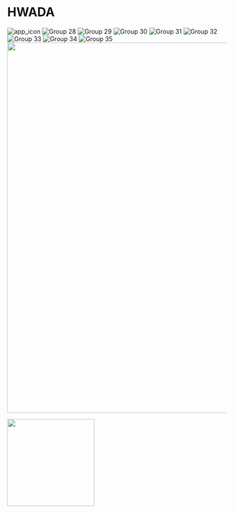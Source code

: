 # HWADA


![app_icon](https://github.com/ahmed-tech-t/HWADA/assets/54076405/39f3d046-96d6-4a7e-bfba-890338ac9cef)
![Group 28](https://github.com/ahmed-tech-t/HWADA/assets/54076405/f77e5abf-2a62-4b2f-ad69-84dd8d379799)
![Group 29](https://github.com/ahmed-tech-t/HWADA/assets/54076405/d5bd8a45-4559-4284-933c-ee2e729052e7)
![Group 30](https://github.com/ahmed-tech-t/HWADA/assets/54076405/00773912-74f9-404f-9d6a-69148c580369)
![Group 31](https://github.com/ahmed-tech-t/HWADA/assets/54076405/c2e45206-6056-499f-9ab0-747a146a301f)
![Group 32](https://github.com/ahmed-tech-t/HWADA/assets/54076405/cd51bd33-e7ff-48cd-8842-69e78e2419c5)
![Group 33](https://github.com/ahmed-tech-t/HWADA/assets/54076405/0d81c0ef-f76a-4036-90c6-968f1ffa2ac3)
![Group 34](https://github.com/ahmed-tech-t/HWADA/assets/54076405/e97f986b-169f-45f3-82c4-38861fd0e0a5)
![Group 35](https://github.com/ahmed-tech-t/HWADA/assets/54076405/2fb09786-0b39-4faf-84e1-ded48970e24b)
<img src="https://github.com/ahmed-tech-t/HWADA/assets/54076405/c4b56535-f5e0-4bcd-b421-99d872cd4c89" width ="850">

<img src="https://github.com/ahmed-tech-t/HWADA/assets/54076405/93233ad0-d57a-44d8-85cb-1adee9be91eb" width="200">
